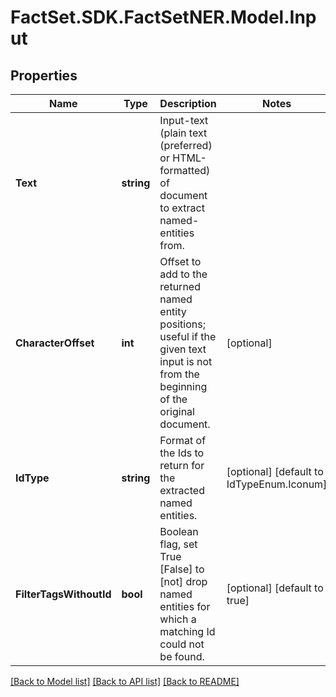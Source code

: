 # FactSet.SDK.FactSetNER.Model.Input

## Properties

Name | Type | Description | Notes
------------ | ------------- | ------------- | -------------
**Text** | **string** | Input-text (plain text (preferred) or HTML-formatted) of document to extract named-entities from. | 
**CharacterOffset** | **int** | Offset to add to the returned named entity positions; useful if the given text input is not from the beginning of the original document. | [optional] 
**IdType** | **string** | Format of the Ids to return for the extracted named entities. | [optional] [default to IdTypeEnum.Iconum]
**FilterTagsWithoutId** | **bool** | Boolean flag, set True [False] to [not] drop named entities for which a matching Id could not be found. | [optional] [default to true]

[[Back to Model list]](../README.md#documentation-for-models) [[Back to API list]](../README.md#documentation-for-api-endpoints) [[Back to README]](../README.md)

